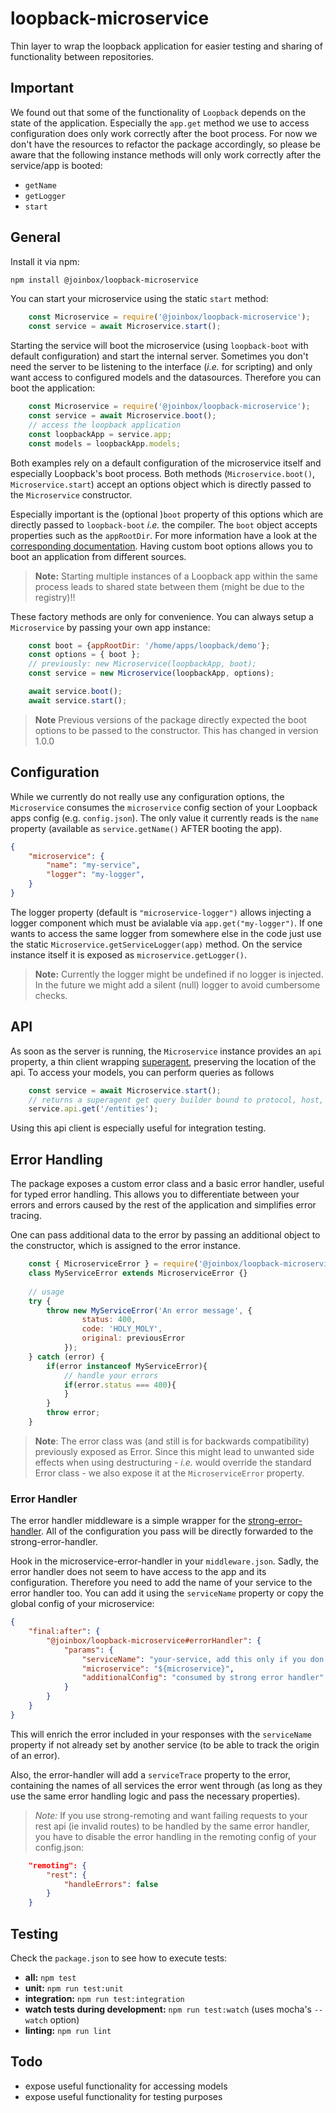 # loopback-microservice

Thin layer to wrap the loopback application for easier testing and sharing of functionality between 
repositories.

## Important

We found out that some of the functionality of `Loopback` depends on the state of the application.
Especially the `app.get` method we use to access configuration does only work correctly after the 
boot process. For now we don't have the resources to refactor the package accordingly, so please be 
aware that the following instance methods will only work correctly after the service/app is booted:

  - `getName`
  - `getLogger`
  - `start`

## General

Install it via npm:

```Bash
npm install @joinbox/loopback-microservice
```

You can start your microservice using the static `start` method:

```Javascript
    const Microservice = require('@joinbox/loopback-microservice');
    const service = await Microservice.start();
```

Starting the service will boot the microservice (using `loopback-boot` with default configuration) and start the 
internal server. Sometimes you don't need the server to be listening to the interface (_i.e._ for scripting) and only 
want access to configured models and the datasources. Therefore you can boot the application:

```Javascript
    const Microservice = require('@joinbox/loopback-microservice');
    const service = await Microservice.boot();
    // access the loopback application
    const loopbackApp = service.app;
    const models = loopbackApp.models;
```

Both examples rely on a default configuration of the microservice itself and especially Loopback's 
boot process. Both methods (`Microservice.boot()`, `Microservice.start`) accept an options object 
which is directly passed to the `Microservice` constructor. 

Especially important is the (optional )`boot` property of this options which are directly passed to 
`loopback-boot` _i.e._ the compiler. The `boot` object accepts properties such as the `appRootDir`. 
For more  information have a look at  the 
[corresponding documentation](https://apidocs.strongloop.com/loopback-boot/). Having 
custom boot options allows you to boot an application from different sources.

> **Note:** Starting multiple instances of a Loopback app within the same process leads to shared
state between them (might be due to the registry)!!

These factory methods are only for convenience. You can always setup a `Microservice` by passing 
your own app instance:

```Javascript
    const boot = {appRootDir: '/home/apps/loopback/demo'};
    const options = { boot };
    // previously: new Microservice(loopbackApp, boot);
    const service = new Microservice(loopbackApp, options);

    await service.boot();
    await service.start();
```

> **Note** Previous versions of the package directly expected the boot options to be passed to the
constructor. This has changed in version 1.0.0

## Configuration

While we currently do not really use any configuration options, the `Microservice` consumes the
`microservice` config section of your Loopback apps config (e.g. `config.json`). The only value it 
currently reads is the `name` property (available as `service.getName()` AFTER booting the app).

```Json
{
    "microservice": {
        "name": "my-service",
        "logger": "my-logger",
    }
}
```

The logger property (default is `"microservice-logger")` allows injecting a logger component which 
must be avialable via `app.get("my-logger")`. If one wants to access the same logger from somewhere
else in the code just use the static `Microservice.getServiceLogger(app)` method. On the service
instance itself it is exposed as `microservice.getLogger()`.

> **Note:** Currently the logger might be undefined if no logger is injected. In the future we might
add a silent (null) logger to avoid cumbersome checks.

## API

As soon as the server is running, the `Microservice` instance provides an `api` property, a thin client wrapping 
[superagent](https://visionmedia.github.io/superagent/), preserving the location of the api. To access your models, 
you can perform queries as follows

```Javascript
    const service = await Microservice.start();
    // returns a superagent get query builder bound to protocol, host, port, and base path
    service.api.get('/entities');
```

Using this api client is especially useful for integration testing.

## Error Handling

The package exposes a custom error class and a basic error handler, useful for typed error handling.
This allows you to  differentiate between your errors and errors caused by the rest of the 
application and simplifies error tracing.

One can pass additional data to the error by passing an additional object to the constructor, which is assigned to the error
instance.

```Javascript
    const { MicroserviceError } = require('@joinbox/loopback-microservice');
    class MyServiceError extends MicroserviceError {}
    
    // usage
    try {
        throw new MyServiceError('An error message', {
                status: 400,
                code: 'HOLY_MOLY',
                original: previousError
            });
    } catch (error) {
        if(error instanceof MyServiceError){
            // handle your errors
            if(error.status === 400){
            }
        }
        throw error;
    }
```

> **Note**: The error class was (and still is for backwards compatibility) previously exposed as 
Error. Since this might lead to unwanted side effects when using destructuring - _i.e._ would override
the standard Error class - we also expose it at the `MicroserviceError` property.

### Error Handler

The error handler middleware is a simple wrapper for the [strong-error-handler](https://github.com/strongloop/strong-error-handler).
All of the configuration you pass will be directly forwarded to the strong-error-handler.

Hook in the microservice-error-handler in your `middleware.json`. Sadly, the error handler does not
seem to have access to the app and its configuration. Therefore you need to add the name of your
service to the error handler too. You can add it using the `serviceName` property or copy the global
config of your microservice:

```Json
{
    "final:after": {
        "@joinbox/loopback-microservice#errorHandler": {
            "params": {
                "serviceName": "your-service, add this only if you don't want to pass the microservice configuration",
                "microservice": "${microservice}",
                "additionalConfig": "consumed by strong error handler"
            }
        }
    }
}
```

This will enrich the error included in your responses with the `serviceName` property if not already
set by another service (to be able to track the origin of an error).

Also, the error-handler will add a `serviceTrace` property to the error, containing the names of
all services the error went through (as long as they use the same error handling logic and pass
the necessary properties).

> *Note:* If you use strong-remoting and want failing requests to your rest api (ie invalid routes)
to be handled by the same error handler, you have to disable the error handling in the remoting
config of your config.json:

```Json
    "remoting": {
        "rest": {
            "handleErrors": false
        }
    }
``` 

## Testing

Check the `package.json` to see how to execute tests:

  - **all:** `npm test`
  - **unit:** `npm run test:unit`
  - **integration:** `npm run test:integration`
  - **watch tests during development:** `npm run test:watch` (uses mocha's `--watch` option)
  - **linting:** `npm run lint`
  
## Todo

  - expose useful functionality for accessing models
  - expose useful functionality for testing purposes